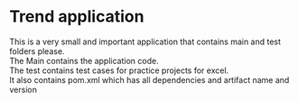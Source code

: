 # Trend application

This is a very small and important application that contains main and test folders please.  
The Main contains the application code.  
The test contains test cases for practice projects for excel.  
It also contains pom.xml which has all dependencies and artifact name and version

